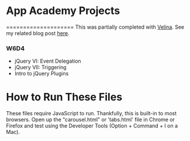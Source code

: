 # App Academy Projects
====================
This was partially completed with [Velina](https://github.com/vveleva).  See my related blog post [here](http://blog.cssherry.com/post/108903462934/w6d4-jquery-and-css).

### W6D4
* jQuery VI: Event Delegation
* jQuery VII: Triggering
* Intro to jQuery Plugins

# How to Run These Files
These files require JavaScript to run. Thankfully, this is built-in to most browsers. Open up the "carousel.html" or 'tabs.html' file in Chrome or Firefox and test using the Developer Tools (Option + Command + I on a Mac).

